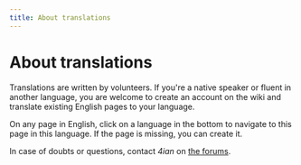 ```yaml
---
title: About translations
---
```

# About translations

Translations are written by volunteers. If you're a native speaker or fluent in another language, you are welcome to create an account on the wiki and translate existing English pages to your language.

On any page in English, click on a language in the bottom to navigate to this page in this language. If the page is missing, you can create it.

In case of doubts or questions, contact *4ian* on [the forums](https://forum.gdevelop.io).